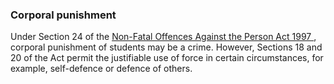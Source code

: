###  Corporal punishment

Under Section 24 of the [ Non-Fatal Offences Against the Person Act 1997
](http://www.irishstatutebook.ie/1997/en/act/pub/0026/index.html) , corporal
punishment of students may be a crime. However, Sections 18 and 20 of the Act
permit the justifiable use of force in certain circumstances, for example,
self-defence or defence of others.
